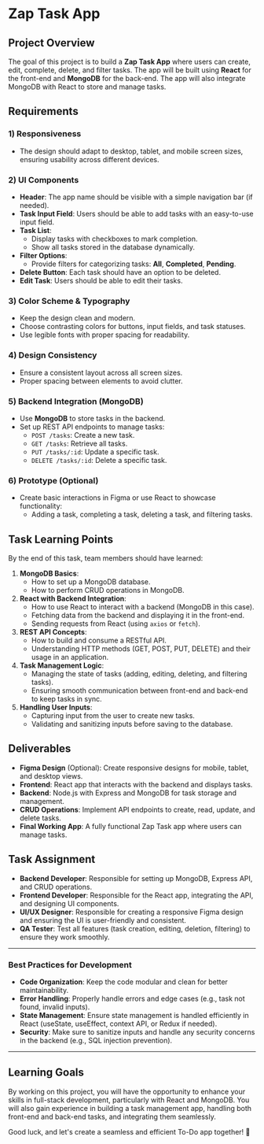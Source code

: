 # Zap Task App

## Project Overview

The goal of this project is to build a **Zap Task App** where users can create, edit, complete, delete, and filter tasks. The app will be built using **React** for the front-end and **MongoDB** for the back-end. The app will also integrate MongoDB with React to store and manage tasks.

## Requirements

### 1) **Responsiveness**
- The design should adapt to desktop, tablet, and mobile screen sizes, ensuring usability across different devices.

### 2) **UI Components**
- **Header**: The app name should be visible with a simple navigation bar (if needed).
- **Task Input Field**: Users should be able to add tasks with an easy-to-use input field.
- **Task List**:
  - Display tasks with checkboxes to mark completion.
  - Show all tasks stored in the database dynamically.
- **Filter Options**:
  - Provide filters for categorizing tasks: **All**, **Completed**, **Pending**.
- **Delete Button**: Each task should have an option to be deleted.
- **Edit Task**: Users should be able to edit their tasks.
  
### 3) **Color Scheme & Typography**
- Keep the design clean and modern.
- Choose contrasting colors for buttons, input fields, and task statuses.
- Use legible fonts with proper spacing for readability.

### 4) **Design Consistency**
- Ensure a consistent layout across all screen sizes.
- Proper spacing between elements to avoid clutter.

### 5) **Backend Integration (MongoDB)**
- Use **MongoDB** to store tasks in the backend.
- Set up REST API endpoints to manage tasks: 
  - `POST /tasks`: Create a new task.
  - `GET /tasks`: Retrieve all tasks.
  - `PUT /tasks/:id`: Update a specific task.
  - `DELETE /tasks/:id`: Delete a specific task.
  
### 6) **Prototype (Optional)**
- Create basic interactions in Figma or use React to showcase functionality:
  - Adding a task, completing a task, deleting a task, and filtering tasks.
  
## Task Learning Points

By the end of this task, team members should have learned:
1. **MongoDB Basics**:
   - How to set up a MongoDB database.
   - How to perform CRUD operations in MongoDB.
2. **React with Backend Integration**:
   - How to use React to interact with a backend (MongoDB in this case).
   - Fetching data from the backend and displaying it in the front-end.
   - Sending requests from React (using `axios` or `fetch`).
3. **REST API Concepts**:
   - How to build and consume a RESTful API.
   - Understanding HTTP methods (GET, POST, PUT, DELETE) and their usage in an application.
4. **Task Management Logic**:
   - Managing the state of tasks (adding, editing, deleting, and filtering tasks).
   - Ensuring smooth communication between front-end and back-end to keep tasks in sync.
5. **Handling User Inputs**:
   - Capturing input from the user to create new tasks.
   - Validating and sanitizing inputs before saving to the database.

## Deliverables

- **Figma Design** (Optional): Create responsive designs for mobile, tablet, and desktop views.
- **Frontend**: React app that interacts with the backend and displays tasks.
- **Backend**: Node.js with Express and MongoDB for task storage and management.
- **CRUD Operations**: Implement API endpoints to create, read, update, and delete tasks.
- **Final Working App**: A fully functional Zap Task app where users can manage tasks.

## Task Assignment

- **Backend Developer**: Responsible for setting up MongoDB, Express API, and CRUD operations.
- **Frontend Developer**: Responsible for the React app, integrating the API, and designing UI components.
- **UI/UX Designer**: Responsible for creating a responsive Figma design and ensuring the UI is user-friendly and consistent.
- **QA Tester**: Test all features (task creation, editing, deletion, filtering) to ensure they work smoothly.

---

### Best Practices for Development

- **Code Organization**: Keep the code modular and clean for better maintainability.
- **Error Handling**: Properly handle errors and edge cases (e.g., task not found, invalid inputs).
- **State Management**: Ensure state management is handled efficiently in React (useState, useEffect, context API, or Redux if needed).
- **Security**: Make sure to sanitize inputs and handle any security concerns in the backend (e.g., SQL injection prevention).

---

## Learning Goals

By working on this project, you will have the opportunity to enhance your skills in full-stack development, particularly with React and MongoDB. You will also gain experience in building a task management app, handling both front-end and back-end tasks, and integrating them seamlessly.

Good luck, and let's create a seamless and efficient To-Do app together! 🚀
